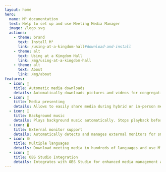 ```yaml
---
layout: home
hero:
  name: M³ documentation
  text: Help to set up and use Meeting Media Manager
  image: /logo.svg
  actions:
    - theme: brand
      text: Install M³
      link: /using-at-a-kingdom-hall#download-and-install
    - theme: alt
      text: Using at a Kingdom Hall
      link: /mg/using-at-a-kingdom-hall
    - theme: alt
      text: About
      link: /mg/about
features:
  - icon: 🚀
    title: Automatic media downloads
    details: Automatically downloads pictures and videos for congregation meetings in any language available on the official website of Jehovah's Witnesses.
  - icon: 🎦
    title: Media presenting
    details: Allows to easily share media during hybrid or in-person meetings.
  - icon: 🎵
    title: Background music
    details: Plays background music automatically. Stops playback before the meeting starts. Background music can be restarted in one click after the meeting.
  - icon: 🖥️
    title: External monitor support
    details: Automatically detects and manages external monitors for smooth media presentations.
  - icon: 🌐
    title: Multiple languages
    details: Download meeting media in hundreds of languages and use M³'s interface in any of the many available languages.
  - icon: 🧩
    title: OBS Studio Integration
    details: Integrates with OBS Studio for enhanced media management and presenting capabilities.
---
```

